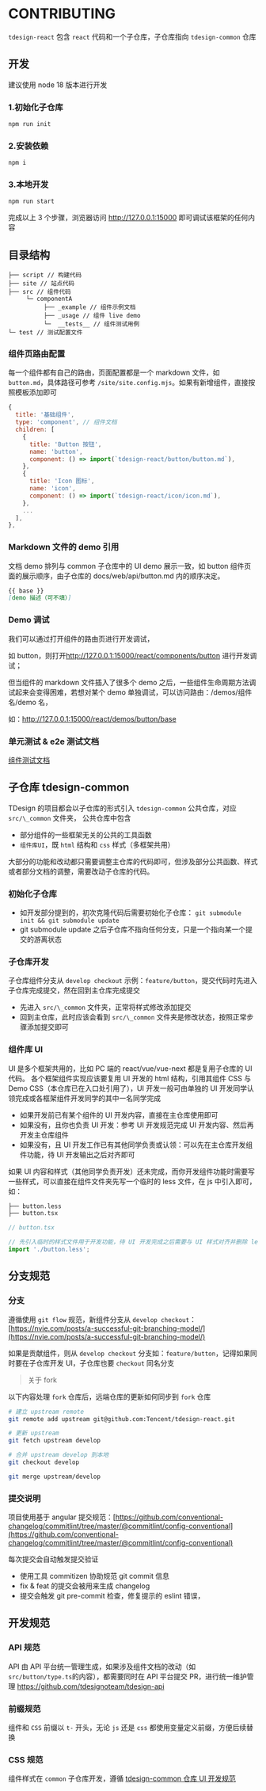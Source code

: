 # CONTRIBUTING

`tdesign-react` 包含 `react` 代码和一个子仓库，子仓库指向 `tdesign-common` 仓库

## 开发

建议使用 node 18 版本进行开发

### 1.初始化子仓库

```bash
npm run init
```

### 2.安装依赖

```bash
npm i
```

### 3.本地开发

```bash
npm run start
```

完成以上 3 个步骤，浏览器访问 <http://127.0.0.1:15000> 即可调试该框架的任何内容

## 目录结构

```text
├── script // 构建代码
├── site // 站点代码
├── src // 组件代码
     └─ componentA
          ├── _example // 组件示例文档
          ├── _usage // 组件 live demo
          └─  __tests__ // 组件测试用例
└─ test // 测试配置文件
```

### 组件页路由配置

每一个组件都有自己的路由，页面配置都是一个 markdown 文件，如`button.md`，具体路径可参考 `/site/site.config.mjs`。如果有新增组件，直接按照模板添加即可

```js
{
  title: '基础组件',
  type: 'component', // 组件文档
  children: [
    {
      title: 'Button 按钮',
      name: 'button',
      component: () => import(`tdesign-react/button/button.md`),
    },
    {
      title: 'Icon 图标',
      name: 'icon',
      component: () => import(`tdesign-react/icon/icon.md`),
    },
    ...
  ],
},
```

### Markdown 文件的 demo 引用

文档 demo 排列与 common 子仓库中的 UI demo 展示一致，如 button 组件页面的展示顺序，由子仓库的 docs/web/api/button.md 内的顺序决定。

```markdown
{{ base }}
[demo 描述（可不填）]
```

### Demo 调试

我们可以通过打开组件的路由页进行开发调试，

如 button，则打开<http://127.0.0.1:15000/react/components/button> 进行开发调试；

但当组件的 markdown 文件插入了很多个 demo 之后，一些组件生命周期方法调试起来会变得困难，若想对某个 demo 单独调试，可以访问路由：/demos/组件名/demo 名，

如：<http://127.0.0.1:15000/react/demos/button/base>

### 单元测试 & e2e 测试文档

[组件测试文档](./test/README.md)

## 子仓库 tdesign-common

TDesign 的项目都会以子仓库的形式引入 `tdesign-common` 公共仓库，对应 `src/\_common` 文件夹，
公共仓库中包含

- 部分组件的一些框架无关的公共的工具函数
- `组件库UI`，既 `html` 结构和 `css` 样式（多框架共用）

大部分的功能和改动都只需要调整主仓库的代码即可，但涉及部分公共函数、样式或者部分文档的调整，需要改动子仓库的代码。

### 初始化子仓库

- 如开发部分提到的，初次克隆代码后需要初始化子仓库： `git submodule init && git submodule update`
- git submodule update 之后子仓库不指向任何分支，只是一个指向某一个提交的游离状态

### 子仓库开发

子仓库组件分支从 `develop checkout` 示例：`feature/button`，提交代码时先进入子仓库完成提交，然在回到主仓库完成提交

- 先进入 `src/\_common` 文件夹，正常将样式修改添加提交
- 回到主仓库，此时应该会看到 `src/\_common` 文件夹是修改状态，按照正常步骤添加提交即可

### 组件库 UI

UI 是多个框架共用的，比如 PC 端的 react/vue/vue-next 都是复用子仓库的 UI 代码。
各个框架组件实现应该要复用 UI 开发的 html 结构，引用其组件 CSS 与 Demo CSS（本仓库已在入口处引用了），UI 开发一般可由单独的 UI 开发同学认领完成或各框架组件开发同学的其中一名同学完成

- 如果开发前已有某个组件的 UI 开发内容，直接在主仓库使用即可
- 如果没有，且你也负责 UI 开发：参考 UI 开发规范完成 UI 开发内容、然后再开发主仓库组件
- 如果没有，且 UI 开发工作已有其他同学负责或认领：可以先在主仓库开发组件功能，待 UI 开发输出之后对齐即可

如果 UI 内容和样式（其他同学负责开发）还未完成，而你开发组件功能时需要写一些样式，可以直接在组件文件夹先写一个临时的 less 文件，在 js 中引入即可，如：

```bash
├── button.less
├── button.tsx
```

```js
// button.tsx

// 先引入临时的样式文件用于开发功能，待 UI 开发完成之后需要与 UI 样式对齐并删除 less 文件
import './button.less';
```

## 分支规范

### 分支

遵循使用 `git flow` 规范，新组件分支从 `develop checkout`：[https://nvie.com/posts/a-successful-git-branching-model/](https://nvie.com/posts/a-successful-git-branching-model/)

如果是贡献组件，则从 `develop checkout` 分支如：`feature/button`，记得如果同时要在子仓库开发 UI，子仓库也要 `checkout` 同名分支

> 关于 fork

以下内容处理 `fork` 仓库后，远端仓库的更新如何同步到 `fork` 仓库

```bash
# 建立 upstream remote
git remote add upstream git@github.com:Tencent/tdesign-react.git

# 更新 upstream
git fetch upstream develop

# 合并 upstream develop 到本地
git checkout develop

git merge upstream/develop
```

### 提交说明

项目使用基于 angular 提交规范：[https://github.com/conventional-changelog/commitlint/tree/master/@commitlint/config-conventional](https://github.com/conventional-changelog/commitlint/tree/master/@commitlint/config-conventional)

每次提交会自动触发提交验证

- 使用工具 commitizen 协助规范 git commit 信息
- fix & feat 的提交会被用来生成 changelog
- 提交会触发 git pre-commit 检查，修复提示的 eslint 错误，

## 开发规范

### API 规范

API 由 API 平台统一管理生成，如果涉及组件文档的改动（如`src/button/type.ts`的内容），都需要同时在 API 平台提交 PR，进行统一维护管理 https://github.com/tdesignoteam/tdesign-api

### 前缀规范

组件和 `CSS` 前缀以 `t-` 开头，无论 `js` 还是 `css` 都使用变量定义前缀，方便后续替换

### CSS 规范

组件样式在 `common` 子仓库开发，遵循 [tdesign-common 仓库 UI 开发规范](https://github.com/Tencent/tdesign-common/blob/main/style/web/README.md)
